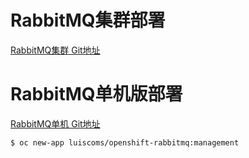 # RabbitMQ集群部署
[RabbitMQ集群 Git地址](https://github.com/jharting/openshift-rabbitmq-cluster)

# RabbitMQ单机版部署
[RabbitMQ单机 Git地址](https://github.com/luiscoms/openshift-rabbitmq)
```
$ oc new-app luiscoms/openshift-rabbitmq:management
```
